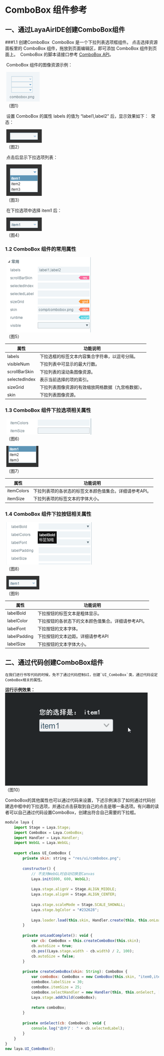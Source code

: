 # ComboBox 组件参考



## 一、通过LayaAirIDE创建ComboBox组件
###1.1 创建ComboBox
​        ComboBox 是一个下拉列表选项框组件。
​        点击选择资源面板里的 ComboBox 组件，拖放到页面编辑区，即可添加 ComboBox 组件到页面上。
​        ComboBox 的脚本请接口参考 [ComboBox API](http://layaair.ldc.layabox.com/api/index.html?category=Core&class=laya.ui.ComboBox)。

​        ComboBox 组件的图像资源示例：

​        ![图片0.png](img/1.png)<br/>
​    （图1）

​        设置 ComboBox 的属性 labels 的值为 “label1,label2” 后，显示效果如下：
​        常态：

​        ![图片0.png](img/2.png)<br/>
​    （图2）

​        点击后显示下拉选项列表：

​        ![图片0.png](img/3.png)<br/>
​    （图3）

​        在下拉选项中选择 item1 后：

​        ![图片0.png](img/4.png)<br/>
​    （图4）



### 1.2 ComboBox 组件的常用属性

​        ![图片0.png](img/5.png)<br/>
​    （图5）

 

| **属性**        | **功能说明**                  |
| ------------- | ------------------------- |
| labels        | 下拉选框的标签文本内容集合字符串，以逗号分隔。   |
| visibleNum    | 下拉列表中可显示的最大行数。            |
| scrollBarSkin | 下拉列表的滚动条图像资源。             |
| selectedIndex | 表示当前选择的项的索引。              |
| sizeGrid      | 下拉列表图像资源的有效缩放网格数据（九宫格数据）。 |
| skin          | 下拉列表图像资源。                 |

 

### 1.3 ComboBox 组件下拉选项相关属性
​        ![图片0.png](img/6.png)<br/>
​    （图6）

​        ![图片0.png](img/7.png)<br/>
​    （图7）

 

| **属性**     | **功能说明**                      |
| ---------- | ----------------------------- |
| itemColors | 下拉列表项的各状态的标签文本颜色值集合。详细请参考API。 |
| itemSize   | 下拉列表项的标签文本的字体大小。              |

 

 

### 1.4 ComboBox 组件下拉按钮相关属性

​        ![图片0.png](img/8.png)<br/>
​    （图8）

​        ![图片0.png](img/9.png)<br/>
​    （图9）

 

| **属性**       | **功能说明**                    |
| ------------ | --------------------------- |
| labelBold    | 下拉按钮的标签文本是粗体显示。             |
| labelColor   | 下拉按钮的各状态下的文本颜色值集合。详细请参考API。 |
| labelFont    | 下拉按钮的文本字体。                  |
| labelPadding | 下拉按钮的文本边距。详细请参考API          |
| labelSize    | 下拉按钮的文本字体大小。                |

 

## 二、通过代码创建ComboBox组件 

 	在我们进行书写代码的时候，免不了通过代码控制UI，创建`UI_ComboBox`类，通过代码设定ComboBox相关的属性。

**运行示例效果：**
​	![1](gif/1.gif)<br/>
​	（图10）

​	ComboBox的其他属性也可以通过代码来设置，下述示例演示了如何通过代码创建选中框中的下拉选项，并通过点击获取到自己的点击是哪一条选项。有兴趣的读者可以自己通过代码设置ComboBox，创建出符合自己需要的下拉框。

```javascript
module laya {
    import Stage = Laya.Stage;
    import ComboBox = Laya.ComboBox;
    import Handler = Laya.Handler;
    import WebGL = Laya.WebGL;

    export class UI_ComboBox {
        private skin: string = "res/ui/combobox.png";

        constructor() {
            // 不支持WebGL时自动切换至Canvas
            Laya.init(800, 600, WebGL);

            Laya.stage.alignV = Stage.ALIGN_MIDDLE;
            Laya.stage.alignH = Stage.ALIGN_CENTER;

            Laya.stage.scaleMode = Stage.SCALE_SHOWALL;
            Laya.stage.bgColor = "#232628";

            Laya.loader.load(this.skin, Handler.create(this, this.onLoadComplete));
        }

        private onLoadComplete(): void {
            var cb: ComboBox = this.createComboBox(this.skin);
            cb.autoSize = true;
            cb.pos((Laya.stage.width - cb.width) / 2, 100);
            cb.autoSize = false;
        }

        private createComboBox(skin: String): ComboBox {
            var comboBox: ComboBox = new ComboBox(this.skin, "item0,item1,item2,item3,item4,item5");
            comboBox.labelSize = 30;
            comboBox.itemSize = 25;
            comboBox.selectHandler = new Handler(this, this.onSelect, [comboBox]);
            Laya.stage.addChild(comboBox);

            return comboBox;
        }

        private onSelect(cb: ComboBox): void {
            console.log("选中了： " + cb.selectedLabel);
        }
    }
}
new laya.UI_ComboBox();
```

